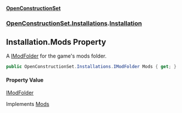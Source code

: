 #### [OpenConstructionSet](index.md 'index')
### [OpenConstructionSet.Installations](index.md#OpenConstructionSet_Installations 'OpenConstructionSet.Installations').[Installation](qUACYHb4kFlIhfF0vYagtQ.md 'OpenConstructionSet.Installations.Installation')
## Installation.Mods Property
A [IModFolder](wh7_cj0PEb2QTfOlBPaoIQ.md 'OpenConstructionSet.Installations.IModFolder') for the game's mods folder.  
```csharp
public OpenConstructionSet.Installations.IModFolder Mods { get; }
```
#### Property Value
[IModFolder](wh7_cj0PEb2QTfOlBPaoIQ.md 'OpenConstructionSet.Installations.IModFolder')

Implements [Mods](kx8wkiX3niD3fGzMkQoPTw.md 'OpenConstructionSet.Installations.IInstallation.Mods')  
